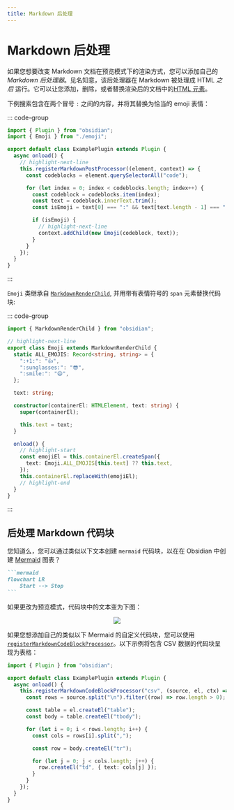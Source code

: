 ```yaml
---
title: Markdown 后处理
---
```

# Markdown 后处理

如果您想要改变 Markdown 文档在预览模式下的渲染方式，您可以添加自己的 _Markdown 后处理器_。见名知意，该后处理器在 Markdown 被处理成 HTML _之后_ 运行。它可以让您添加，删除，或者替换渲染后的文档中的[HTML 元素](../user-interface/html-elements.md)。

下例搜索包含在两个冒号 `:` 之间的内容，并将其替换为恰当的 emoji 表情：

::: code-group

```ts [main.ts]
import { Plugin } from "obsidian";
import { Emoji } from "./emoji";

export default class ExamplePlugin extends Plugin {
  async onload() {
    // highlight-next-line
    this.registerMarkdownPostProcessor((element, context) => {
      const codeblocks = element.querySelectorAll("code");

      for (let index = 0; index < codeblocks.length; index++) {
        const codeblock = codeblocks.item(index);
        const text = codeblock.innerText.trim();
        const isEmoji = text[0] === ":" && text[text.length - 1] === ":";

        if (isEmoji) {
          // highlight-next-line
          context.addChild(new Emoji(codeblock, text));
        }
      }
    });
  }
}
```

:::

`Emoji` 类继承自 [`MarkdownRenderChild`](../reference/typescript/classes/MarkdownRenderChild.md), 并用带有表情符号的 `span` 元素替换代码块:

::: code-group

```ts [emoji.ts]
import { MarkdownRenderChild } from "obsidian";

// highlight-next-line
export class Emoji extends MarkdownRenderChild {
  static ALL_EMOJIS: Record<string, string> = {
    ":+1:": "👍",
    ":sunglasses:": "😎",
    ":smile:": "😄",
  };

  text: string;

  constructor(containerEl: HTMLElement, text: string) {
    super(containerEl);

    this.text = text;
  }

  onload() {
    // highlight-start
    const emojiEl = this.containerEl.createSpan({
      text: Emoji.ALL_EMOJIS[this.text] ?? this.text,
    });
    this.containerEl.replaceWith(emojiEl);
    // highlight-end
  }
}
```

:::

## 后处理 Markdown 代码块

您知道么，您可以通过类似以下文本创建 `mermaid` 代码块，以在在 Obsidian 中创建 [Mermaid](https://mermaid-js.github.io/) 图表？

````md
```mermaid
flowchart LR
    Start --> Stop
```
````

如果更改为预览模式，代码块中的文本变为下图：

<div align="center">

<img src="https://user-images.githubusercontent.com/9375823/185280124-ffe398be-b166-4fb5-b482-d9fc8f65fd90.png" />

</div>

如果您想添加自己的类似以下 Mermaid 的自定义代码块，您可以使用 [`registerMarkdownCodeBlockProcessor`](../reference/typescript/classes/Plugin_2.md#registermarkdowncodeblockprocessor)。以下示例将包含 CSV 数据的代码块呈现为表格：

```ts
import { Plugin } from "obsidian";

export default class ExamplePlugin extends Plugin {
  async onload() {
    this.registerMarkdownCodeBlockProcessor("csv", (source, el, ctx) => {
      const rows = source.split("\n").filter((row) => row.length > 0);

      const table = el.createEl("table");
      const body = table.createEl("tbody");

      for (let i = 0; i < rows.length; i++) {
        const cols = rows[i].split(",");

        const row = body.createEl("tr");

        for (let j = 0; j < cols.length; j++) {
          row.createEl("td", { text: cols[j] });
        }
      }
    });
  }
}
```

